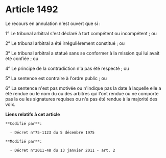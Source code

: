 # Article 1492

Le recours en annulation n'est ouvert que si : 

1° Le tribunal arbitral s'est déclaré à tort compétent ou incompétent ; ou 

2° Le tribunal arbitral a été irrégulièrement constitué ; ou 

3° Le tribunal arbitral a statué sans se conformer à la mission qui lui avait été confiée ; ou 

4° Le principe de la contradiction n'a pas été respecté ; ou 

5° La sentence est contraire à l'ordre public ; ou 

6° La sentence n'est pas motivée ou n'indique pas la date à laquelle elle a été rendue ou le nom du ou des arbitres qui l'ont
rendue ou ne comporte pas la ou les signatures requises ou n'a pas été rendue à la majorité des voix.

**Liens relatifs à cet article**

	**Codifié par**:

	  - Décret n°75-1123 du 5 décembre 1975

	**Modifié par**:

	  - Décret n°2011-48 du 13 janvier 2011 - art. 2

